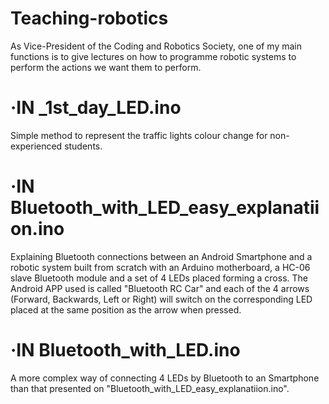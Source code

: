 # Teaching-robotics
As Vice-President of the Coding and Robotics Society, one of my main functions is to give lectures on how to programme robotic systems to perform the actions we want them to perform.

# ·IN _1st_day_LED.ino
Simple method to represent the traffic lights colour change for non-experienced students.


# ·IN Bluetooth_with_LED_easy_explanatiion.ino
Explaining Bluetooth connections between an Android Smartphone and a robotic system built from scratch with an Arduino motherboard, a HC-06 slave Bluetooth module and a set of 4 LEDs placed forming a cross. The Android APP used is called "Bluetooth RC Car" and each of the 4 arrows (Forward, Backwards, Left or Right) will switch on the corresponding LED placed at the same position as the arrow when pressed.


# ·IN Bluetooth_with_LED.ino
A more complex way of connecting 4 LEDs by Bluetooth to an Smartphone than that presented on "Bluetooth_with_LED_easy_explanatiion.ino".
